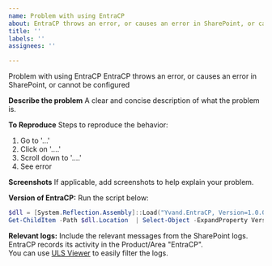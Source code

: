 ```yaml
---
name: Problem with using EntraCP
about: EntraCP throws an error, or causes an error in SharePoint, or cannot be configured
title: ''
labels: ''
assignees: ''

---
```


Problem with using EntraCP
EntraCP throws an error, or causes an error in SharePoint, or cannot be configured

**Describe the problem**
A clear and concise description of what the problem is.

**To Reproduce**
Steps to reproduce the behavior:
1. Go to '...'
2. Click on '....'
3. Scroll down to '....'
4. See error

**Screenshots**
If applicable, add screenshots to help explain your problem.

**Version of EntraCP:**
Run the script below:
```powershell
$dll = [System.Reflection.Assembly]::Load("Yvand.EntraCP, Version=1.0.0.0, Culture=neutral, PublicKeyToken=65dc6b5903b51636")
Get-ChildItem -Path $dll.Location  | Select-Object -ExpandProperty VersionInfo
```

**Relevant logs:**
Include the relevant messages from the SharePoint logs.  
EntraCP records its activity in the Product/Area "EntraCP".  
You can use [ULS Viewer](https://www.microsoft.com/en-us/download/details.aspx?id=44020&msockid=0e32b08e13e8640e3148a5e312a96567) to easily filter the logs.

